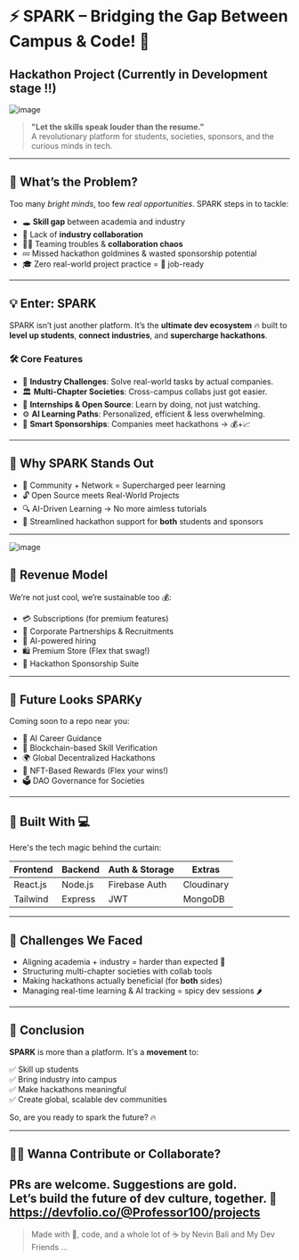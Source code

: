 # ⚡ SPARK – Bridging the Gap Between Campus & Code! 🚀
## Hackathon Project (Currently in Development stage !!)

![image](https://github.com/user-attachments/assets/acdf8def-f8c5-44f6-816f-30605bea722b)



> **"Let the skills speak louder than the resume."**  
> A revolutionary platform for students, societies, sponsors, and the curious minds in tech.

---

## 🧠 What’s the Problem?

Too many *bright minds*, too few *real opportunities*. SPARK steps in to tackle:

- 🕳️ **Skill gap** between academia and industry
- 🤝 Lack of **industry collaboration**
- 🧍‍♂️ Teaming troubles & **collaboration chaos**
- 💤 Missed hackathon goldmines & wasted sponsorship potential
- 🎓 Zero real-world project practice = 🚫 job-ready


---

## 💡 Enter: **SPARK**

SPARK isn’t just another platform. It’s the **ultimate dev ecosystem** 🔥 built to **level up students**, **connect industries**, and **supercharge hackathons**.

### 🛠️ Core Features

- 💼 **Industry Challenges**: Solve real-world tasks by actual companies.
- 🏛️ **Multi-Chapter Societies**: Cross-campus collabs just got easier.
- 🧪 **Internships & Open Source**: Learn by doing, not just watching.
- ⚙️ **AI Learning Paths**: Personalized, efficient & less overwhelming.
- 🤝 **Smart Sponsorships**: Companies meet hackathons → 💰+📈

---

## 🌟 Why SPARK Stands Out

- 👥 Community + Network = Supercharged peer learning
- 🔓 Open Source meets Real-World Projects
- 🔍 AI-Driven Learning → No more aimless tutorials
- 💬 Streamlined hackathon support for **both** students and sponsors

---

![image](https://github.com/user-attachments/assets/73255ba5-f20a-4aac-890e-c689df4c611b)

## 💸 Revenue Model

We’re not just cool, we’re sustainable too 💰:

- 💳 Subscriptions (for premium features)
- 🤝 Corporate Partnerships & Recruitments
- 🧠 AI-powered hiring
- 🛍️ Premium Store (Flex that swag!)
- 💼 Hackathon Sponsorship Suite

---

## 🚧 Future Looks SPARKy

Coming soon to a repo near you:

- 🤖 AI Career Guidance
- 🔗 Blockchain-based Skill Verification
- 🌍 Global Decentralized Hackathons
- 🏅 NFT-Based Rewards (Flex your wins!)
- 🗳️ DAO Governance for Societies

---

## 🧱 Built With 💻

Here's the tech magic behind the curtain:

| Frontend  | Backend  | Auth & Storage | Extras       |
|-----------|----------|----------------|--------------|
| React.js  | Node.js  | Firebase Auth  | Cloudinary   |
| Tailwind  | Express  | JWT            | MongoDB      |

---

## 🤯 Challenges We Faced

- Aligning academia + industry = harder than expected 🎢
- Structuring multi-chapter societies with collab tools
- Making hackathons actually beneficial (for **both** sides)
- Managing real-time learning & AI tracking = spicy dev sessions 🌶️

---

## 🧾 Conclusion

**SPARK** is more than a platform. It's a **movement** to:

✅ Skill up students  
✅ Bring industry into campus  
✅ Make hackathons meaningful  
✅ Create global, scalable dev communities

So, are you ready to spark the future? 🔥

---

## 🙋‍♂️ Wanna Contribute or Collaborate?

PRs are welcome. Suggestions are gold.  
Let’s build the future of dev culture, together. 💬  
https://devfolio.co/@Professor100/projects
---

> Made with 💖, code, and a whole lot of ☕ by Nevin Bali and My Dev Friends ...
